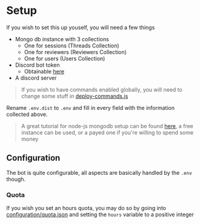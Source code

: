 # Setup
If you wish to set this up youself, you will need a few things
- Mongo db instance with 3 collections
    - One for sessions (Threads Collection)
    - One for reviewers (Reviewers Collection)
    - One for users (Users Collection)
- Discord bot token
    - Obtainable [here](https://discord.com/developers)
- A discord server
> If you wish to have commands enabled globally, you will need to change some stuff in [deploy-commands.js](../modules/deploy-commands.js)

Rename `.env.dist` to `.env` and fill in every field with the information collected above.
> A great tutorial for node-js mongodb setup can be found [here](https://www.youtube.com/watch?v=DjlXcwUQTMY), a free instance can be used, or a payed one if you're willing to spend some money

## Configuration
The bot is quite configurable, all aspects are basically handled by the `.env` though.
### Quota
If you wish you set an hours quota, you may do so by going into [configuration/quota.json](../configuration/quota.json) and setting the `hours` variable to a positive integer